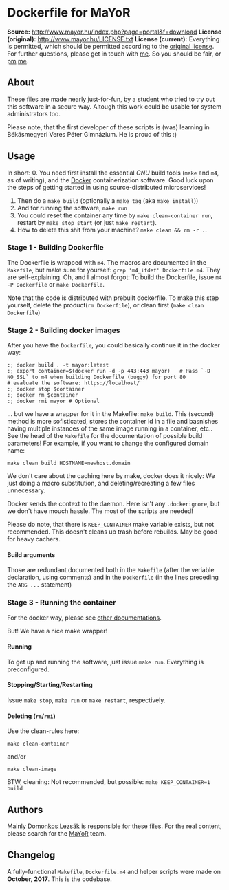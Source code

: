 # Dockerfile for MaYoR
__Source:__ http://www.mayor.hu/index.php?page=portal&f=download
__License (original):__ http://www.mayor.hu/LICENSE.txt
__License (current):__ Everything is permitted, which should be permitted according to the [original license](http://www.mayor.hu/LICENSE.txt). For further questions, please get in touch with [me](mailto:lezsakdomi1@gmail.com). So you should be fair, or [pm](https://fb.com/lezsakdomi) [me](https://github.com/lezsakdomi).

## About
These files are made nearly just-for-fun, by a student who tried to try out this software in a secure way.
Altough this work could be usable for system administrators too.

Please note, that the first developer of these scripts is (was) learning in Békásmegyeri Veres Péter Gimnázium. He is proud of this :)

## Usage
In short:
0. You need first install the essential _GNU_ build tools (`make` and `m4`, as of writing), and the [Docker](https://www.docker.com/) containerization software. Good luck upon the steps of getting started in using source-distributed microservices!
1. Then do a `make build` (optionally a `make tag` (aka `make install`))
2. And for running the software, `make run`
3. You could reset the container any time by `make clean-container run`, restart by `make stop start` (or just `make restart`).
4. How to delete this shit from your machine? `make clean && rm -r .`.

### Stage 1 - Building Dockerfile
The Dockerfile is wrapped with `m4`. The macros are documented in the `Makefile`, but make sure for yourself: `grep 'm4_ifdef' Dockerfile.m4`. They are self-explaining.
Oh, and I almost forgot: To build the Dockerfile, issue `m4 -P Dockerfile` or `make Dockerfile`.

Note that the code is distributed with prebuilt dockerfile. To make this step yourself, delete the product(`rm Dockerfile`), or clean first (`make clean Dockerfile`)

### Stage 2 - Building docker images
After you have the `Dockerfile`, you could basically continue it in the docker way:
```
:; docker build . -t mayor:latest
:; export container=$(docker run -d -p 443:443 mayor)	# Pass `-D NO_SSL` to m4 when building Dockerfile (buggy) for port 80
# evaluate the software: https://localhost/
:; docker stop $container
:; docker rm $container
:; docker rmi mayor	# Optional
```

... but we have a wrapper for it in the Makefile: `make build`. This (second) method is more sofisticated, stores the container id in a file and basnishes having multiple instances of the same image running in a container, etc.. See the head of the `Makefile` for the documentation of possible build parameters!
For example, if you want to change the configured domain name:
```
make clean build HOSTNAME=newhost.domain
```

We don't care about the caching here by make, docker does it nicely: We just doing a macro substitution, and deleting/recreating a few files unnecessary.


Docker sends the context to the daemon. Here isn't any `.dockerignore`, but we don't have mouch hassle. The most of the scripts are needed!

Please do note, that there is `KEEP_CONTAINER` make variable exists, but not recommended. This doesn't cleans up trash before rebuilds. May be good for heavy cachers.

#### Build arguments
Those are redundant documented both in the `Makefile` (after the veriable declaration, using comments) and in the `Dockerfile` (in the lines preceding the `ARG ...` statement)

### Stage 3 - Running the container
For the docker way, please see [other documentations](https://docs.docker.com/engine/docker-overview/).

But! We have a nice make wrapper!

#### Running
To get up and running the software, just issue `make run`. Everything is preconfigured.

#### Stopping/Starting/Restarting
Issue `make stop`, `make run` or `make restart`, respectively.

#### Deleting (`rm`/`rmi`)
Use the clean-rules here:
```
make clean-container
```
and/or
```
make clean-image
```

BTW, cleaning: Not recommended, but possible: `make KEEP_CONTAINER=1 build`

## Authors
Mainly [Domonkos Lezsák](https://plus.google.com/+DomonkosLezs%C3%A1k) is responsible for these files.
For the real content, please search for the [MaYoR](http://www.mayor.hu/) team.

## Changelog
A fully-functional `Makefile`, `Dockerfile.m4` and helper scripts were made on __October, 2017__. This is the codebase.
